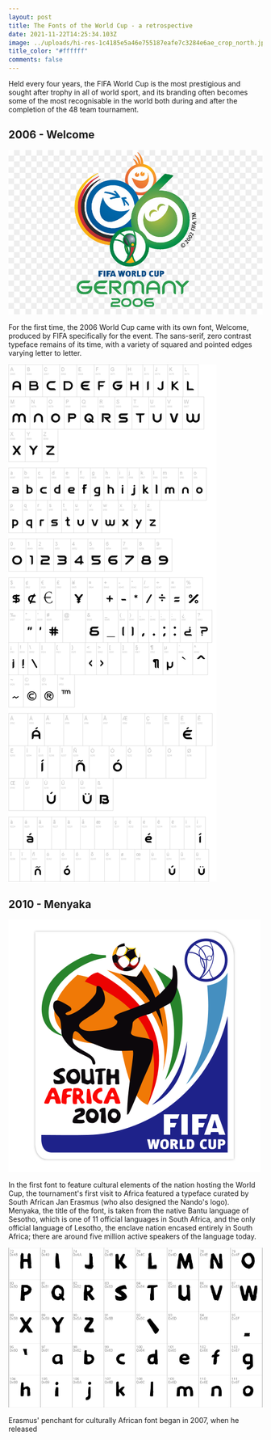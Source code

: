 ```yaml
---
layout: post
title: The Fonts of the World Cup - a retrospective
date: 2021-11-22T14:25:34.103Z
image: ../uploads/hi-res-1c4185e5a46e755187eafe7c3284e6ae_crop_north.jpg
title_color: "#ffffff"
comments: false
---
```

Held every four years, the FIFA World Cup is the most prestigious and sought after trophy in all of world sport, and its branding often becomes some of the most recognisable in the world both during and after the completion of the 48 team tournament.

## 2006 - Welcome

![](../uploads/kisspng-2006-fifa-world-cup-2014-fifa-world-cup-2002-fifa-fifa-trophy-5b0894b53fc314.9456021615272890132612.jpg "2006 World Cup logo with Welcome font")

For the first time, the 2006 World Cup came with its own font, Welcome, produced by FIFA specifically for the event. The sans-serif, zero contrast typeface remains of its time, with a variety of squared and pointed edges varying letter to letter. 

![](../uploads/fifa_welcome0.png "Welcome stencil pad")



## 2010 - Menyaka

![](../uploads/fifa_world_cup_2010_logo.png "2010 World Cup logo with Manyaka font")

In the first font to feature cultural elements of the nation hosting the World Cup, the tournament's first visit to Africa featured a typeface curated by South African Jan Erasmus (who also designed the Nando's logo). Menyaka, the title of the font, is taken from the native Bantu language of Sesotho, which is one of 11 official languages in South Africa, and the only official language of Lesotho, the enclave nation encased entirely in South Africa; there are around five million active speakers of the language today. 

![](../uploads/1-charmap-menkaya-font.png "Manyaka stencil pad")

Erasmus' penchant for culturally African font began in 2007, when he released